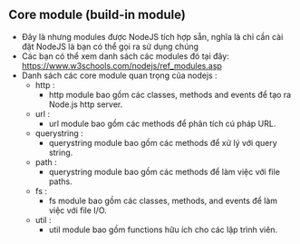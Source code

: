 ## Core module (build-in module)
- Đây là nhưng modules được NodeJS tích hợp sẵn, nghĩa là chỉ cần cài đặt NodeJS là bạn có thể gọi ra sử dụng chúng
- Các bạn có thể xem danh sách các modules đó tại đây: https://www.w3schools.com/nodejs/ref_modules.asp
- Danh sách các core module quan trọng của nodejs :
    - http : 
        - http module bao gồm các classes, methods and events để tạo ra Node.js http server.
    - url : 
        - url module bao gồm các methods để phân tích cú pháp URL.
    - querystring : 
        - querystring module bao gồm các methods để xử lý với query string.
    - path : 
        - querystring module bao gồm các methods để làm việc với file paths.
    - fs : 
        - fs module bao gồm các classes, methods, and events để làm việc với file I/O.
    - util : 
        - util module bao gồm functions hữu ích cho các lập trình viên.